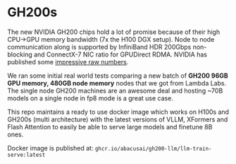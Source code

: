 # GH200s

The new NVIDIA GH200 chips hold a lot of promise because of their high CPU->GPU memory bandwidth (7x the H100 DGX setup). Node to node communication along is supported by InfiniBand HDR 200Gbps non-blocking and ConnectX-7 NIC ratio for GPUDirect RDMA. NVIDIA has published some [impressive raw numbers](https://docs.nvidia.com/gh200-benchmarking-guide.pdf). 

We ran some initial real world tests comparing a new batch of **GH200 96GB GPU memory, 480GB node memory** nodes that we got from Lambda Labs. The single node GH200 machines are an awesome deal and hosting ~70B models on a single node in fp8 mode is a great use case.

This repo maintains a ready to use docker image which works on H100s and GH200s (multi architecture) with the latest versions of VLLM, XFormers and Flash Attention to easily be able to serve large models and finetune 8B ones.

Docker image is published at: `ghcr.io/abacusai/gh200-llm/llm-train-serve:latest`
